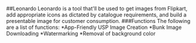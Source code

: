 ##Leonardo
Leonardo is a tool that'll be used to get images from Flipkart, add appropriate icons as dictated by catalogue requirements, and build a presentable image for customer consumption.
###Functions
The following are a list of functions:
*App-Friendly USP Image Creation
*Bunk Image Downloading
*Watermarking
*Removal of background color